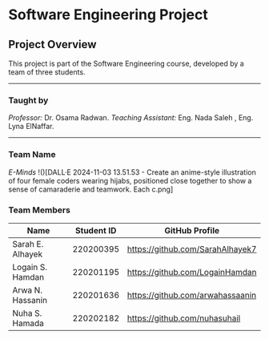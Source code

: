 # Software Engineering Project

## Project Overview
This project is part of the Software Engineering course, developed by a team of three students.

---

### Taught by
*Professor:* Dr. Osama Radwan.
*Teaching Assistant:* Eng. Nada Saleh , Eng. Lyna ElNaffar.

---
### Team Name
*E-Minds*
!()[DALL·E 2024-11-03 13.51.53 - Create an anime-style illustration of four female coders wearing hijabs, positioned close together to show a sense of camaraderie and teamwork. Each c.png]

### Team Members

| Name             | Student ID  | GitHub Profile                   |
|------------------|-------------|----------------------------------|
| Sarah E. Alhayek | 220200395   | https://github.com/SarahAlhayek7 |
| Logain S. Hamdan | 220201195   | https://github.com/LogainHamdan  |
| Arwa N. Hassanin | 220201636   | https://github.com/arwahassaanin |
| Nuha S. Hamada   | 220202182   | https://github.com/nuhasuhail    |
